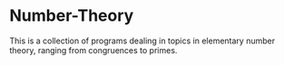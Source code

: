 # Number-Theory
This is a collection of programs dealing in topics in elementary number theory, ranging from congruences to primes.
